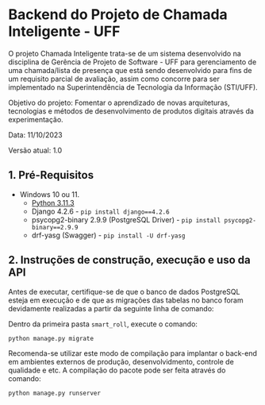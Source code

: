 # Backend do Projeto de Chamada Inteligente - UFF
O projeto Chamada Inteligente trata-se de um sistema desenvolvido na disciplina de Gerência de Projeto de Software - UFF para gerenciamento de uma chamada/lista de presença que está sendo desenvolvido para fins de um requisito parcial de avaliação, assim como concorre para ser implementado na Superintendência de Tecnologia da Informação (STI/UFF).

Objetivo do projeto: Fomentar o aprendizado de novas arquiteturas, tecnologias e métodos de desenvolvimento de produtos digitais através da experimentação.

Data: 11/10/2023

Versão atual: 1.0

## 1. Pré-Requisitos

* Windows 10 ou 11.
  * [Python 3.11.3](https://www.python.org/downloads/)
  * Django 4.2.6 - `pip install django==4.2.6`
  * psycopg2-binary 2.9.9 (PostgreSQL Driver) - `pip install psycopg2-binary==2.9.9`
  * drf-yasg (Swagger) - `pip install -U drf-yasg`


## 2. Instruções de construção, execução e uso da API

Antes de executar, certifique-se de que o banco de dados PostgreSQL esteja em execução e de que as migrações das tabelas no banco foram devidamente realizadas a partir da seguinte linha de comando: 


Dentro da primeira pasta ```smart_roll```, execute o comando:
```
python manage.py migrate
```

Recomenda-se utilizar este modo de compilação para implantar o back-end em ambientes externos de produção, desenvolvidmento, controle de qualidade e etc. A compilação do pacote pode ser feita através do comando:

```
python manage.py runserver
```

